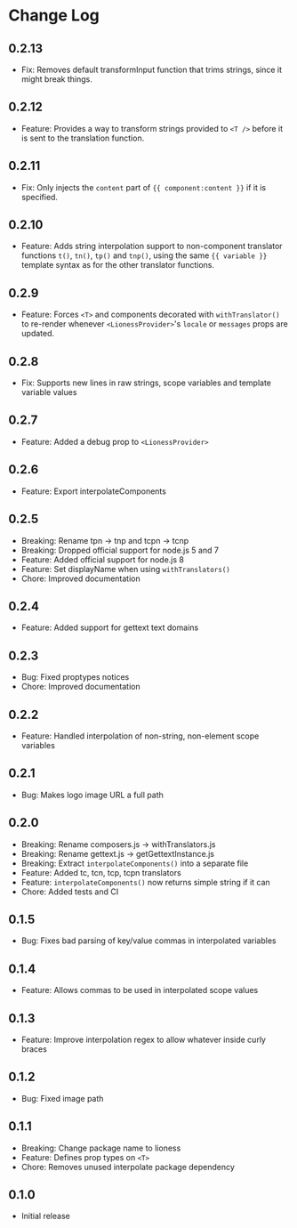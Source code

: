 # Change Log

## 0.2.13

- Fix: Removes default transformInput function that trims strings, since it might break things.

## 0.2.12

- Feature: Provides a way to transform strings provided to `<T />` before it is sent to the translation function.

## 0.2.11

- Fix: Only injects the `content` part of `{{ component:content }}` if it is specified.

## 0.2.10

- Feature: Adds string interpolation support to non-component translator functions `t()`, `tn()`, `tp()` and `tnp()`, using the same `{{ variable }}` template syntax as for the other translator functions.

## 0.2.9
- Feature: Forces `<T>` and components decorated with `withTranslator()` to re-render whenever `<LionessProvider>`'s `locale` or `messages` props are updated.

## 0.2.8
- Fix: Supports new lines in raw strings, scope variables and template variable values

## 0.2.7
- Feature: Added a debug prop to `<LionessProvider>`

## 0.2.6
- Feature: Export interpolateComponents

## 0.2.5
- Breaking: Rename tpn -> tnp and tcpn -> tcnp
- Breaking: Dropped official support for node.js 5 and 7
- Feature: Added official support for node.js 8
- Feature: Set displayName when using `withTranslators()`
- Chore: Improved documentation

## 0.2.4
- Feature: Added support for gettext text domains

## 0.2.3
- Bug: Fixed proptypes notices
- Chore: Improved documentation

## 0.2.2
- Feature: Handled interpolation of non-string, non-element scope variables

## 0.2.1
- Bug: Makes logo image URL a full path

## 0.2.0
- Breaking: Rename composers.js -> withTranslators.js
- Breaking: Rename gettext.js -> getGettextInstance.js
- Breaking: Extract `interpolateComponents()` into a separate file
- Feature: Added tc, tcn, tcp, tcpn translators
- Feature: `interpolateComponents()` now returns simple string if it can
- Chore: Added tests and CI

## 0.1.5
- Bug: Fixes bad parsing of key/value commas in interpolated variables

## 0.1.4
- Feature: Allows commas to be used in interpolated scope values

## 0.1.3
- Feature: Improve interpolation regex to allow whatever inside curly braces

## 0.1.2
- Bug: Fixed image path

## 0.1.1
- Breaking: Change package name to lioness
- Feature: Defines prop types on `<T>`
- Chore: Removes unused interpolate package dependency

## 0.1.0
- Initial release
